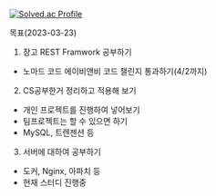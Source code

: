 [![Solved.ac Profile](http://mazassumnida.wtf/api/v2/generate_badge?boj=dlrkehrud)](https://solved.ac/dlrkehrud/)

목표(2023-03-23)
1. 장고 REST Framwork 공부하기 
  - 노마드 코드 에이비앤비 코드 챌린지 통과하기(4/2까지)
2. CS공부한거 정리하고 적용해 보기
  - 개인 프로젝트를 진행하여 넣어보기 
  - 팀프로젝트는 할 수 있으면 하기
  - MySQL, 트렌젠션 등
3. 서버에 대하여 공부하기
  - 도커, Nginx, 아파치 등
  - 현재 스터디 진행중



